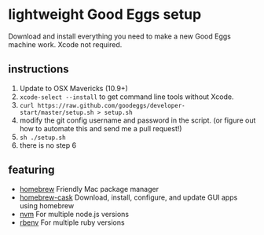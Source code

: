 # lightweight Good Eggs setup

Download and install everything you need to make a new Good Eggs machine work. Xcode not required.

## instructions

1. Update to OSX Mavericks (10.9+)
2. `xcode-select --install` to get command line tools without Xcode.
3. `curl https://raw.github.com/goodeggs/developer-start/master/setup.sh > setup.sh`
4. modify the git config username and password in the script. (or figure out how to automate this and send me a pull request!)
5. `sh ./setup.sh`
6. there is no step 6

## featuring

- [homebrew](http://brew.sh/) Friendly Mac package manager
- [homebrew-cask](https://github.com/phinze/homebrew-cask) Download, install, configure, and update GUI apps using homebrew
- [nvm](https://github.com/creationix/nvm) For multiple node.js versions
- [rbenv](https://github.com/sstephenson/rbenv) For multiple ruby versions

